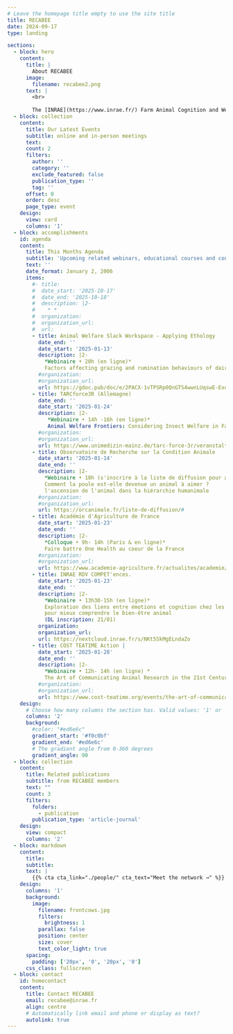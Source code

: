 ```yaml
---
# Leave the homepage title empty to use the site title
title: RECABEE
date: 2024-09-17
type: landing

sections:
  - block: hero
    content:
      title: |
        About RECABEE
      image:
        filename: recabee2.png
      text: |
        <br>
        
        The [INRAE](https://www.inrae.fr/) Farm Animal Cognition and Welfare network consists of the researchers, engineers, technicians and students of the [Departments PHASE](https://www.inrae.fr/departements/phase) and [GA](https://www.inrae.fr/departements/ga) who are interested in animal cognition, welfare and their interrelationship. Members of the network come from about 14 different research laboratories from all over France. They conduct research on a variety of farm animals including sheep, goats, cattle, horses, pigs, trout, poultry, rabbits and insects. The main expectations of the network’s members are: 1) to think about the link between cognition and welfare; 2) to discuss the concepts and methods of both cognition and welfare research and; 3) to get to know better their colleagues conducting research in these areas.
  - block: collection
    content:
      title: Our Latest Events
      subtitle: online and in-person meetings
      text:
      count: 2
      filters:
        author: ''
        category: ''
        exclude_featured: false
        publication_type: ''
        tag: ''
      offset: 0
      order: desc
      page_type: event
    design:
      view: card
      columns: '1'
  - block: accomplishments
    id: agenda
    content:
      title: This Months Agenda
      subtitle: 'Upcoming related webinars, educational courses and conferences'
      text: ''
      date_format: January 2, 2006
      items:
        #- title: 
        #  date_start: '2025-10-17'
        #  date_end: '2025-10-18'
        #  description: |2-
        #    * *  
        #  organization: 
        #  organization_url: 
        #  url:
        - title: Animal Welfare Slack Workspace - Applying Ethology
          date_end: ''
          date_start: '2025-01-13'
          description: |2-
            *Webinaire • 20h (en ligne)*  
            Factors affecting grazing and rumination behaviours of dairy cows in pasture-based systems
          #organization: 
          #organization_url: 
          url: https://gdoc.pub/doc/e/2PACX-1vTPSRp0QnGTS4wwnLUqswE-ExoCmbCMby9r-swhBqx9ZTNmBNeB33U4XqEDcmKEMdWnhetO_QAtDyuv
        - title: TARCforce3R (Allemagne)
          date_end: ''
          date_start: '2025-01-24'
          description: |2-
             *Webinaire • 14h -16h (en ligne)*  
             Animal Welfare Frontiers: Considering Insect Welfare in Farming and Research
          #organization: 
          #organization_url: 
          url: https://www.unimedizin-mainz.de/tarc-force-3r/veranstaltungen.html
        - title: Observatoire de Recherche sur la Condition Animale
          date_start: '2025-01-14'
          date_end: ''
          description: |2-
            *Webinaire • 18h (s'inscrire à la liste de diffusion pour avoir le lien)*  
            Comment la poule est-elle devenue un animal à aimer ?  
            l'ascension de l'animal dans la hiérarchie humanimale
          #organization: 
          #organization_url: 
          url: https://orcanimale.fr/liste-de-diffusion/#
        - title: Académie d'Agriculture de France
          date_start: '2025-01-23'
          date_end: ''
          description: |2-
            *Colloque • 9h- 14h (Paris & en ligne)*  
            Faire battre One Health au coeur de la France
          #organization: 
          #organization_url: 
          url: https://www.academie-agriculture.fr/actualites/academie/colloque/academie/faire-battre-one-health-au-coeur-de-la-france
        - title: INRAE RDV COMPET'ences.
          date_start: '2025-01-23'
          date_end: ''
          description: |2-
            *Webinaire • 13h30-15h (en ligne)*  
            Exploration des liens entre émotions et cognition chez les animaux de ferme   
            pour mieux comprendre le bien-être animal  
            (DL inscription: 21/01)
          organization: 
          organization_url: 
          url: https://nextcloud.inrae.fr/s/NKt5SkMgELndaZo
        - title: COST TEATIME Action |
          date_start: '2025-01-28'
          date_end: ''
          description: |2-
            *Webinaire • 12h- 14h (en ligne) *  
            The Art of Communicating Animal Research in the 21st Century - First Webinar
          #organization: 
          #organization_url: 
          url: https://www.cost-teatime.org/events/the-art-of-communicating-animal-research-in-the-21st-century-first-webinar/
    design:
      # Choose how many columns the section has. Valid values: '1' or '2'.
      columns: '2'
      background:
        #color: "#ed6e6c" 
        gradient_start: '#f0c0bf'
        gradient_end: '#ed6e6c'
        # The gradient angle from 0-360 degrees
        gradient_angle: 90
  - block: collection
    content:
      title: Related publications
      subtitle: from RECABEE members
      text: ""
      count: 3
      filters:
        folders:
          - publication
        publication_type: 'article-journal'
    design:
      view: compact
      columns: '2'
  - block: markdown
    content:
      title:
      subtitle:
      text: |
        {{% cta cta_link="./people/" cta_text="Meet the network →" %}}
    design:
      columns: '1'
      background:
        image: 
          filename: frontcows.jpg
          filters:
            brightness: 1
          parallax: false
          position: center
          size: cover
          text_color_light: true
      spacing:
        padding: ['20px', '0', '20px', '0']
      css_class: fullscreen
  - block: contact
    id: homecontact
    content:
      title: Contact RECABEE
      email: recabee@inrae.fr
      align: centre
      # Automatically link email and phone or display as text?
      autolink: true
---
```

